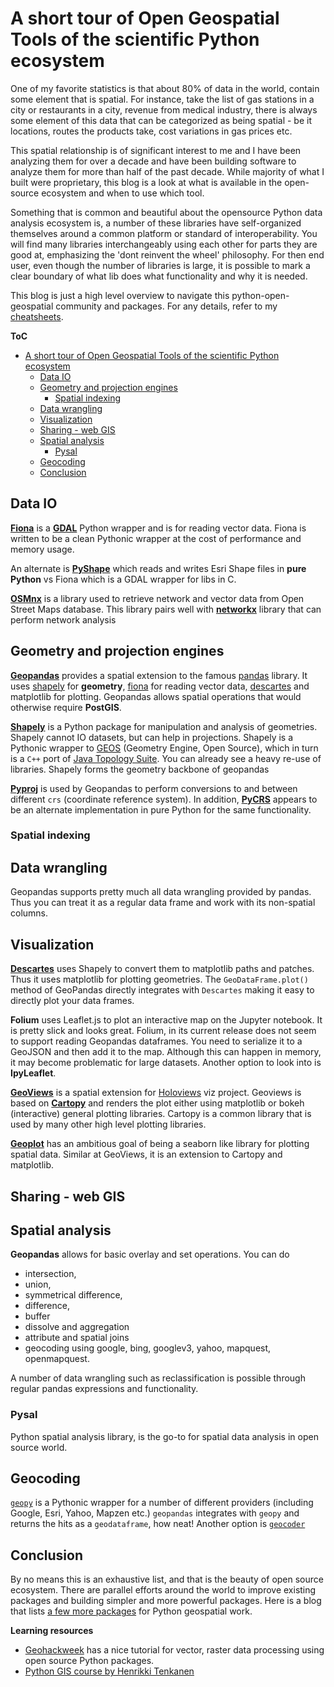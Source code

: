 # A short tour of Open Geospatial Tools of the scientific Python ecosystem
One of my favorite statistics is that about 80% of data in the world, contain some element that is spatial. For instance, take the list of gas stations in a city or restaurants in a city, revenue from medical industry, there is always some element of this data that can be categorized as being spatial - be it locations, routes the products take, cost variations in gas prices etc.

This spatial relationship is of significant interest to me and I have been analyzing them for over a decade and have been building software to analyze them for more than half of the past decade. While majority of what I built were proprietary, this blog is a look at what is available in the open-source ecosystem and when to use which tool.

Something that is common and beautiful about the opensource Python data analysis ecosystem is, a number of these libraries have self-organized themselves around a common platform or standard of interoperability. You will find many libraries interchangeably using each other for parts they are good at, emphasizing the 'dont reinvent the wheel' philosophy. For then end user, even though the number of libraries is large, it is possible to mark a clear boundary of what lib does what functionality and why it is needed.

This blog is just a high level overview to navigate this python-open-geospatial community and packages. For any details, refer to my [cheatsheets](/cheatsheets/index.html).

**ToC**
- [A short tour of Open Geospatial Tools of the scientific Python ecosystem](#a-short-tour-of-open-geospatial-tools-of-the-scientific-python-ecosystem)
    - [Data IO](#data-io)
    - [Geometry and projection engines](#geometry-and-projection-engines)
        - [Spatial indexing](#spatial-indexing)
    - [Data wrangling](#data-wrangling)
    - [Visualization](#visualization)
    - [Sharing - web GIS](#sharing---web-gis)
    - [Spatial analysis](#spatial-analysis)
        - [Pysal](#pysal)
    - [Geocoding](#geocoding)
    - [Conclusion](#conclusion)

## Data IO
**[Fiona](https://pypi.python.org/pypi/Fiona)** is a **[GDAL](http://www.gdal.org/)** Python wrapper and is for reading vector data. Fiona is written to be a clean Pythonic wrapper at the cost of performance and memory usage.

An alternate is **[PyShape](https://github.com/GeospatialPython/pyshp)** which reads and writes Esri Shape files in **pure Python** vs Fiona which is a GDAL wrapper for libs in C.

**[OSMnx](https://github.com/gboeing/osmnx)** is a library used to retrieve network and vector data from Open Street Maps database. This library pairs well with **[networkx](https://networkx.github.io/)** library that can perform network analysis

## Geometry and projection engines
**[Geopandas](http://geopandas.org/)** provides a spatial extension to the famous [pandas](http://pandas.pydata.org/) library. It uses [shapely](http://toblerity.github.io/shapely) for **geometry**, [fiona](http://toblerity.github.io/fiona) for reading vector data, [descartes](https://pypi.python.org/pypi/descartes) and matplotlib for plotting. Geopandas allows spatial operations that would otherwise require **PostGIS**.

**[Shapely](http://toblerity.org/shapely/manual.html)** is a Python package for manipulation and analysis of geometries. Shapely cannot IO datasets, but can help in projections. Shapely is a Pythonic wrapper to [GEOS](https://trac.osgeo.org/geos/) (Geometry Engine, Open Source), which in turn is a `C++` port of [Java Topology Suite](https://trac.osgeo.org/geos/). You can already see a heavy re-use of libraries. Shapely forms the geometry backbone of geopandas

**[Pyproj](https://pypi.python.org/pypi/pyproj?)** is used by Geopandas to perform conversions to and between different `crs` (coordinate reference system). In addition, **[PyCRS](https://github.com/karimbahgat/PyCRS)** appears to be an alternate implementation in pure Python for the same functionality.

### Spatial indexing


## Data wrangling
Geopandas supports pretty much all data wrangling provided by pandas. Thus you can treat it as a regular data frame and work with its non-spatial columns.

## Visualization
**[Descartes](https://pypi.org/project/descartes/)** uses Shapely to convert them to matplotlib paths and patches. Thus it uses matplotlib for plotting geometries. The `GeoDataFrame.plot()` method of GeoPandas directly integrates with `Descartes` making it easy to directly plot your data frames.

**Folium** uses Leaflet.js to plot an interactive map on the Jupyter notebook. It is pretty slick and looks great. Folium, in its current release does not seem to support reading Geopandas dataframes. You need to serialize it to a GeoJSON and then add it to the map. Although this can happen in memory, it may become problematic for large datasets. Another option to look into is **IpyLeaflet**.

**[GeoViews](http://geo.holoviews.org/index.html)** is a spatial extension for [Holoviews](http://geo.holoviews.org/index.html) viz project. Geoviews is based on **[Cartopy](https://scitools.org.uk/cartopy/docs/latest/)** and renders the plot either using matplotlib or bokeh (interactive) general plotting libraries. Cartopy is a common library that is used by many other high level plotting libraries.

**[Geoplot](https://residentmario.github.io/geoplot/index.html)** has an ambitious goal of being a seaborn like library for plotting spatial data. Similar at GeoViews, it is an extension to Cartopy and matplotlib.

## Sharing - web GIS


## Spatial analysis
**Geopandas** allows for basic overlay and set operations. You can do
 - intersection, 
 - union, 
 - symmetrical difference, 
 - difference, 
 - buffer
 - dissolve and aggregation
 - attribute and spatial joins
 - geocoding using google, bing, googlev3, yahoo, mapquest, openmapquest.

A number of data wrangling such as reclassification is possible through regular pandas expressions and functionality.

### Pysal
Python spatial analysis library, is the go-to for spatial data analysis in open source world.

## Geocoding
[`geopy`](http://geopy.readthedocs.io/en/1.11.0/) is a Pythonic wrapper for a number of different providers (including Google, Esri, Yahoo, Mapzen etc.) `geopandas` integrates with `geopy` and returns the hits as a `geodataframe`, how neat! Another option is [`geocoder`](http://geocoder.readthedocs.io/)

## Conclusion
By no means this is an exhaustive list, and that is the beauty of open source ecosystem. There are parallel efforts around the world to improve existing packages and building simpler and more powerful packages. Here is a blog that lists [a few more packages](https://automating-gis-processes.github.io/CSC18/lessons/L1/Intro-Python-GIS.html#what-tools-are-available-for-doing-gis-in-pure-python) for Python geospatial work.

**Learning resources**
 - [Geohackweek](https://geohackweek.github.io/) has a nice tutorial for vector, raster data processing using open source Python packages.
 - [Python GIS course by Henrikki Tenkanen](https://automating-gis-processes.github.io/CSC18/index.html)
